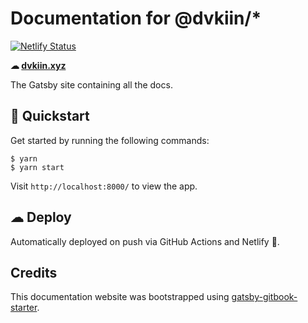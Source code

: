 # Documentation for @dvkiin/*

[![Netlify Status](https://api.netlify.com/api/v1/badges/c867302c-2b71-4998-aade-b06bf4f801e9/deploy-status)](https://app.netlify.com/sites/dvkiin/deploys)

**☁ [dvkiin.xyz](https://dvkiin.xyz)**

The Gatsby site containing all the docs.

## 🚀 Quickstart

Get started by running the following commands:

```
$ yarn
$ yarn start
```

Visit `http://localhost:8000/` to view the app.

## ☁ Deploy

Automatically deployed on push via GitHub Actions and Netlify 🤘. 

## Credits

This documentation website was bootstrapped using [gatsby-gitbook-starter](https://github.com/hasura/gatsby-gitbook-starter).
